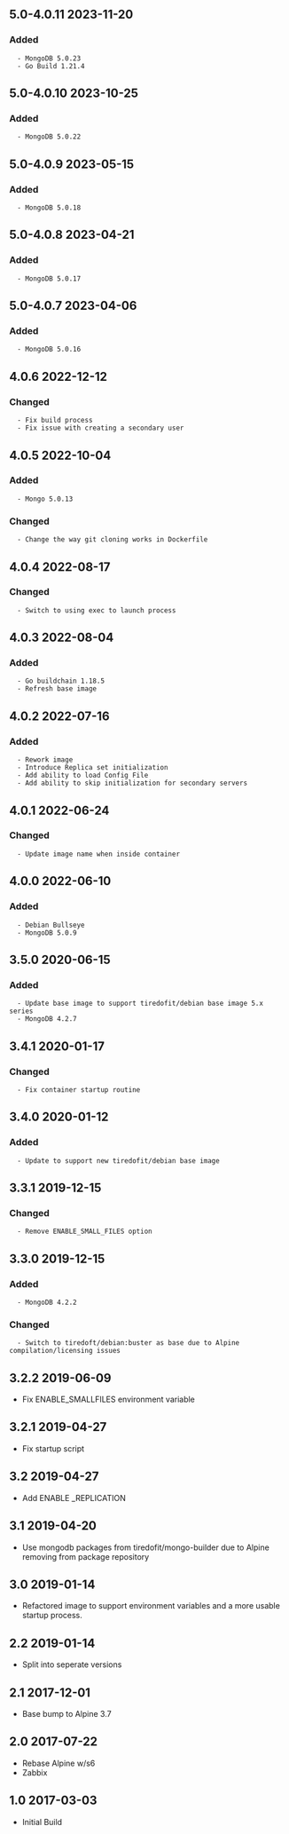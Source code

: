 ## 5.0-4.0.11 2023-11-20 <dave at tiredofit dot ca>

   ### Added
      - MongoDB 5.0.23
      - Go Build 1.21.4


## 5.0-4.0.10 2023-10-25 <dave at tiredofit dot ca>

   ### Added
      - MongoDB 5.0.22


## 5.0-4.0.9 2023-05-15 <dave at tiredofit dot ca>

   ### Added
      - MongoDB 5.0.18


## 5.0-4.0.8 2023-04-21 <dave at tiredofit dot ca>

   ### Added
      - MongoDB 5.0.17


## 5.0-4.0.7 2023-04-06 <dave at tiredofit dot ca>

   ### Added
      - MongoDB 5.0.16


## 4.0.6 2022-12-12 <dave at tiredofit dot ca>

   ### Changed
      - Fix build process
      - Fix issue with creating a secondary user


## 4.0.5 2022-10-04 <dave at tiredofit dot ca>

   ### Added
      - Mongo 5.0.13

   ### Changed
      - Change the way git cloning works in Dockerfile


## 4.0.4 2022-08-17 <dave at tiredofit dot ca>

   ### Changed
      - Switch to using exec to launch process


## 4.0.3 2022-08-04 <dave at tiredofit dot ca>

   ### Added
      - Go buildchain 1.18.5
      - Refresh base image


## 4.0.2 2022-07-16 <dave at tiredofit dot ca>

   ### Added
      - Rework image
      - Introduce Replica set initialization
      - Add ability to load Config File
      - Add ability to skip initialization for secondary servers


## 4.0.1 2022-06-24 <dave at tiredofit dot ca>

   ### Changed
      - Update image name when inside container


## 4.0.0 2022-06-10 <dave at tiredofit dot ca>

   ### Added
      - Debian Bullseye
      - MongoDB 5.0.9


## 3.5.0 2020-06-15 <dave at tiredofit dot ca>

   ### Added
      - Update base image to support tiredofit/debian base image 5.x series
      - MongoDB 4.2.7


## 3.4.1 2020-01-17 <dave at tiredofit dot ca>

   ### Changed
      - Fix container startup routine


## 3.4.0 2020-01-12 <dave at tiredofit dot ca>

   ### Added
      - Update to support new tiredofit/debian base image


## 3.3.1 2019-12-15 <dave at tiredofit dot ca>

   ### Changed
      - Remove ENABLE_SMALL_FILES option


## 3.3.0 2019-12-15 <dave at tiredofit dot ca>

   ### Added
      - MongoDB 4.2.2

   ### Changed
      - Switch to tiredoft/debian:buster as base due to Alpine compilation/licensing issues


## 3.2.2 2019-06-09 <dave at tiredofit dot ca>

* Fix ENABLE_SMALLFILES environment variable

## 3.2.1 2019-04-27 <dave at tiredofit dot ca>

* Fix startup script

## 3.2 2019-04-27 <dave at tiredofit dot ca>

* Add ENABLE _REPLICATION

## 3.1 2019-04-20 <dave at tiredofit dot ca>

* Use mongodb packages from tiredofit/mongo-builder due to Alpine removing from package repository

## 3.0 2019-01-14 <dave at tiredofit dot ca>

* Refactored image to support environment variables and a more usable startup process.

## 2.2 2019-01-14 <dave at tiredofit dot ca>

* Split into seperate versions

## 2.1 2017-12-01 <dave at tiredofit dot ca>

* Base bump to Alpine 3.7

## 2.0 2017-07-22 <dave at tiredofit dot ca>

* Rebase Alpine w/s6
* Zabbix

## 1.0 2017-03-03 <dave at tiredofit dot ca>

* Initial Build
